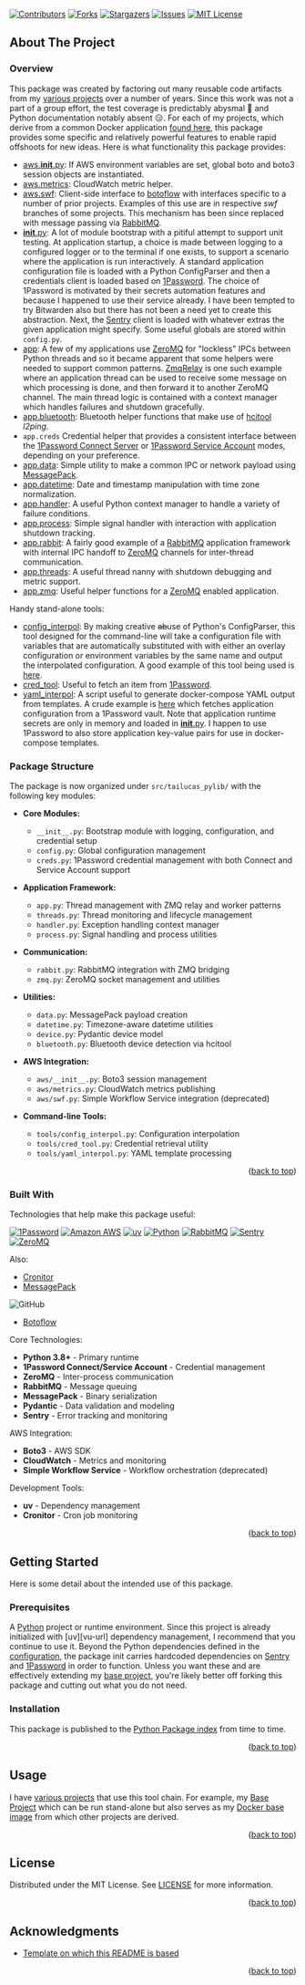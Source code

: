 <a name="readme-top"></a>

[![Contributors][contributors-shield]][contributors-url]
[![Forks][forks-shield]][forks-url]
[![Stargazers][stars-shield]][stars-url]
[![Issues][issues-shield]][issues-url]
[![MIT License][license-shield]][license-url]

## About The Project

### Overview

This package was created by factoring out many reusable code artifacts from my [various projects][tailucas-url] over a number of years. Since this work was not a part of a group effort, the test coverage is predictably abysmal :raised_eyebrow: and Python documentation notably absent :expressionless:. For each of my projects, which derive from a common Docker application [found here][baseapp-url], this package provides some specific and relatively powerful features to enable rapid offshoots for new ideas. Here is what functionality this package provides:

* [aws.__init__.py](https://github.com/tailucas/pylib/blob/master/pylib/aws/__init__.py): If AWS environment variables are set, global boto and boto3 session objects are instantiated.
* [aws.metrics](https://github.com/tailucas/pylib/blob/master/pylib/aws/metrics.py): CloudWatch metric helper.
* [aws.swf](https://github.com/tailucas/pylib/blob/master/pylib/aws/swf.py): Client-side interface to [botoflow][botoflow-url] with interfaces specific to a number of prior projects. Examples of this use are in respective *swf* branches of some projects. This mechanism has been since replaced with message passing via [RabbitMQ][rabbit-url].
* [__init__.py](https://github.com/tailucas/pylib/blob/master/pylib/__init__.py): A lot of module bootstrap with a pitiful attempt to support unit testing. At application startup, a choice is made between logging to a configured logger or to the terminal if one exists, to support a scenario where the application is run interactively. A standard application configuration file is loaded with a Python ConfigParser and then a credentials client is loaded based on [1Password][1p-url]. The choice of 1Password is motivated by their secrets automation features and because I happened to use their service already. I have been tempted to try Bitwarden also but there has not been a need yet to create this abstraction. Next, the [Sentry][sentry-url] client is loaded with whatever extras the given application might specify. Some useful globals are stored within `config.py`.
* [app](https://github.com/tailucas/pylib/blob/master/pylib/app.py): A few of my applications use [ZeroMQ][zmq-url] for "lockless" IPCs between Python threads and so it became apparent that some helpers were needed to support common patterns. [ZmqRelay](https://github.com/tailucas/pylib/blob/a950b0f5fd9e539899e046bbcf5dbad4a02a1347/pylib/app.py#LL26C7-L26C15) is one such example where an application thread can be used to receive some message on which processing is done, and then forward it to another ZeroMQ channel. The main thread logic is contained with a context manager which handles failures and shutdown gracefully.
* [app.bluetooth](https://github.com/tailucas/pylib/blob/master/pylib/bluetooth.py): Bluetooth helper functions that make use of [hcitool](https://linux.die.net/man/1/hcitool) *l2ping*.
* `app.creds` Credential helper that provides a consistent interface between the [1Password Connect Server](https://github.com/1Password/connect-sdk-python) or [1Password Service Account](https://github.com/1Password/onepassword-sdk-python) modes, depending on your preference.
* [app.data](https://github.com/tailucas/pylib/blob/master/pylib/data.py): Simple utility to make a common IPC or network payload using [MessagePack][msgpack-url].
* [app.datetime](https://github.com/tailucas/pylib/blob/master/pylib/datetime.py): Date and timestamp manipulation with time zone normalization.
* [app.handler](https://github.com/tailucas/pylib/blob/a950b0f5fd9e539899e046bbcf5dbad4a02a1347/pylib/handler.py#L16): A useful Python context manager to handle a variety of failure conditions.
* [app.process](https://github.com/tailucas/pylib/blob/master/pylib/process.py): Simple signal handler with interaction with application shutdown tracking.
* [app.rabbit](https://github.com/tailucas/pylib/blob/master/pylib/rabbit.py): A fairly good example of a [RabbitMQ][rabbit-url] application framework with internal IPC handoff to [ZeroMQ][zmq-url] channels for inter-thread communication.
* [app.threads](https://github.com/tailucas/pylib/blob/master/pylib/threads.py): A useful thread nanny with shutdown debugging and metric support.
* [app.zmq](https://github.com/tailucas/pylib/blob/master/pylib/zmq.py): Useful helper functions for a [ZeroMQ][zmq-url] enabled application.

Handy stand-alone tools:

* [config_interpol](https://github.com/tailucas/pylib/blob/master/config_interpol): By making creative ~~ab~~use of Python's ConfigParser, this tool designed for the command-line will take a configuration file with variables that are automatically substituted with with either an overlay configuration or environment variables by the same name and output the interpolated configuration. A good example of this tool being used is [here](https://github.com/tailucas/base-app/blob/723bbef3a4f5380d722dae52bcb52537b4e44bc1/base_entrypoint.sh#L5).
* [cred_tool](https://github.com/tailucas/pylib/blob/master/cred_tool): Useful to fetch an item from [1Password][1p-url].
* [yaml_interpol](https://github.com/tailucas/pylib/blob/master/yaml_interpol): A script useful to generate docker-compose YAML output from templates. A crude example is [here](https://github.com/tailucas/base-app/blob/723bbef3a4f5380d722dae52bcb52537b4e44bc1/Makefile#LL21C47-L21C47) which fetches application configuration from a 1Password vault. Note that application runtime secrets are only in memory and loaded in [__init__.py](https://github.com/tailucas/pylib/blob/master/pylib/__init__.py). I happen to use 1Password to also store application key-value pairs for use in docker-compose templates.

### Package Structure

The package is now organized under `src/tailucas_pylib/` with the following key modules:

* **Core Modules:**
  - `__init__.py`: Bootstrap module with logging, configuration, and credential setup
  - `config.py`: Global configuration management
  - `creds.py`: 1Password credential management with both Connect and Service Account support

* **Application Framework:**
  - `app.py`: Thread management with ZMQ relay and worker patterns
  - `threads.py`: Thread monitoring and lifecycle management
  - `handler.py`: Exception handling context manager
  - `process.py`: Signal handling and process utilities

* **Communication:**
  - `rabbit.py`: RabbitMQ integration with ZMQ bridging
  - `zmq.py`: ZeroMQ socket management and utilities

* **Utilities:**
  - `data.py`: MessagePack payload creation
  - `datetime.py`: Timezone-aware datetime utilities
  - `device.py`: Pydantic device model
  - `bluetooth.py`: Bluetooth device detection via hcitool

* **AWS Integration:**
  - `aws/__init__.py`: Boto3 session management
  - `aws/metrics.py`: CloudWatch metrics publishing
  - `aws/swf.py`: Simple Workflow Service integration (deprecated)

* **Command-line Tools:**
  - `tools/config_interpol.py`: Configuration interpolation
  - `tools/cred_tool.py`: Credential retrieval utility
  - `tools/yaml_interpol.py`: YAML template processing

<p align="right">(<a href="#readme-top">back to top</a>)</p>

### Built With

Technologies that help make this package useful:

[![1Password][1p-shield]][1p-url]
[![Amazon AWS][aws-shield]][aws-url]
[![uv][uv-shield]][uv-url]
[![Python][python-shield]][python-url]
[![RabbitMQ][rabbit-shield]][rabbit-url]
[![Sentry][sentry-shield]][sentry-url]
[![ZeroMQ][zmq-shield]][zmq-url]

Also:

* [Cronitor][cronitor-url]
* [MessagePack][msgpack-url]

![GitHub](https://img.shields.io/static/v1?style=for-the-badge&message=GitHub&color=181717&logo=GitHub&logoColor=FFFFFF&label=)

* [Botoflow][botoflow-url]

Core Technologies:
- **Python 3.8+** - Primary runtime
- **1Password Connect/Service Account** - Credential management
- **ZeroMQ** - Inter-process communication
- **RabbitMQ** - Message queuing
- **MessagePack** - Binary serialization
- **Pydantic** - Data validation and modeling
- **Sentry** - Error tracking and monitoring

AWS Integration:
- **Boto3** - AWS SDK
- **CloudWatch** - Metrics and monitoring
- **Simple Workflow Service** - Workflow orchestration (deprecated)

Development Tools:
- **uv** - Dependency management
- **Cronitor** - Cron job monitoring

<p align="right">(<a href="#readme-top">back to top</a>)</p>


<!-- GETTING STARTED -->
## Getting Started

Here is some detail about the intended use of this package.

### Prerequisites

A [Python][python-url] project or runtime environment. Since this project is already initialized with [uv][vu-url] dependency management, I recommend that you continue to use it. Beyond the Python dependencies defined in the [configuration](pyproject.toml), the package init carries hardcoded dependencies on [Sentry][sentry-url] and [1Password][1p-url] in order to function. Unless you want these and are effectively extending my [base project][baseapp-url], you're likely better off forking this package and cutting out what you do not need.

### Installation

This package is published to the [Python Package index](https://pypi.org/project/tailucas-pylib/) from time to time.

<p align="right">(<a href="#readme-top">back to top</a>)</p>

<!-- USAGE EXAMPLES -->
## Usage

I have [various projects][tailucas-url] that use this tool chain. For example, my [Base Project](https://github.com/tailucas/base-app) which can be run stand-alone but also serves as my [Docker base image](https://hub.docker.com/repository/docker/tailucas/base-app/tags?page=1&ordering=last_updated) from which other projects are derived.

<p align="right">(<a href="#readme-top">back to top</a>)</p>

<!-- LICENSE -->
## License

Distributed under the MIT License. See [LICENSE](LICENSE) for more information.

<p align="right">(<a href="#readme-top">back to top</a>)</p>

<!-- ACKNOWLEDGMENTS -->
## Acknowledgments

* [Template on which this README is based](https://github.com/othneildrew/Best-README-Template)

<p align="right">(<a href="#readme-top">back to top</a>)</p>

<!-- MARKDOWN LINKS & IMAGES -->
<!-- https://www.markdownguide.org/basic-syntax/#reference-style-links -->
[contributors-shield]: https://img.shields.io/github/contributors/tailucas/pylib.svg?style=for-the-badge
[contributors-url]: https://github.com/tailucas/pylib/graphs/contributors
[forks-shield]: https://img.shields.io/github/forks/tailucas/pylib.svg?style=for-the-badge
[forks-url]: https://github.com/tailucas/pylib/network/members
[stars-shield]: https://img.shields.io/github/stars/tailucas/pylib.svg?style=for-the-badge
[stars-url]: https://github.com/tailucas/pylib/stargazers
[issues-shield]: https://img.shields.io/github/issues/tailucas/pylib.svg?style=for-the-badge
[issues-url]: https://github.com/tailucas/pylib/issues
[license-shield]: https://img.shields.io/github/license/tailucas/pylib.svg?style=for-the-badge
[license-url]: https://github.com/tailucas/pylib/blob/master/LICENSE

[baseapp-url]: https://github.com/tailucas/base-app
[tailucas-url]: https://github.com/tailucas

[1p-url]: https://developer.1password.com/docs/connect/
[1p-shield]: https://img.shields.io/static/v1?style=for-the-badge&message=1Password&color=0094F5&logo=1Password&logoColor=FFFFFF&label=
[aws-url]: https://aws.amazon.com/
[aws-shield]: https://img.shields.io/static/v1?style=for-the-badge&message=Amazon+AWS&color=232F3E&logo=Amazon+AWS&logoColor=FFFFFF&label=
[botoflow-url]: https://github.com/boto/botoflow
[cronitor-url]: https://cronitor.io/
[msgpack-url]: https://msgpack.org/
[uv-url]: https://docs.astral.sh/uv/
[uv-shield]: https://img.shields.io/static/v1?style=for-the-badge&message=uv&color=60A5FA&logo=uv&logoColor=FFFFFF&label=
[python-url]: https://www.python.org/
[python-shield]: https://img.shields.io/static/v1?style=for-the-badge&message=Python&color=3776AB&logo=Python&logoColor=FFFFFF&label=
[rabbit-url]: https://www.rabbitmq.com/
[rabbit-shield]: https://img.shields.io/static/v1?style=for-the-badge&message=RabbitMQ&color=FF6600&logo=RabbitMQ&logoColor=FFFFFF&label=
[sentry-url]: https://sentry.io/
[sentry-shield]: https://img.shields.io/static/v1?style=for-the-badge&message=Sentry&color=362D59&logo=Sentry&logoColor=FFFFFF&label=
[zmq-url]: https://zeromq.org/
[zmq-shield]: https://img.shields.io/static/v1?style=for-the-badge&message=ZeroMQ&color=DF0000&logo=ZeroMQ&logoColor=FFFFFF&label=
